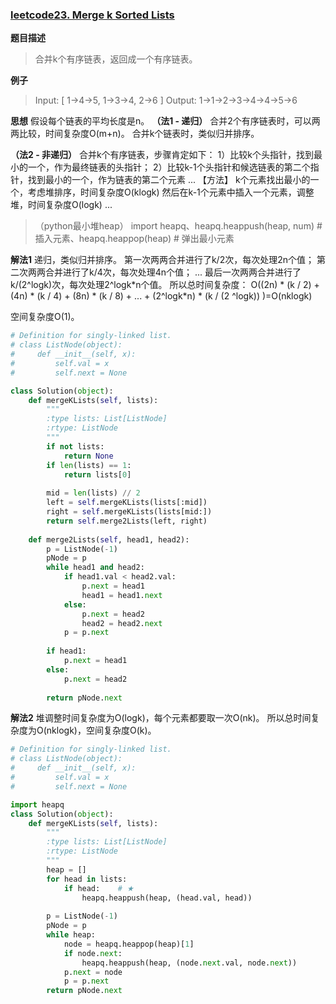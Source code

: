 ### [leetcode23. Merge k Sorted Lists](https://leetcode.com/problems/merge-k-sorted-lists/description/)
**题目描述**
> 合并k个有序链表，返回成一个有序链表。

**例子**
>Input:
[
  1->4->5,
  1->3->4,
  2->6
]
Output: 1->1->2->3->4->4->5->6

**思想**
假设每个链表的平均长度是n。
**（法1 - 递归）**
合并2个有序链表时，可以两两比较，时间复杂度O(m+n)。
合并k个链表时，类似归并排序。

**（法2 - 非递归）**
合并k个有序链表，步骤肯定如下：
1）比较k个头指针，找到最小的一个，作为最终链表的头指针；
2）比较k-1个头指针和候选链表的第二个指针，找到最小的一个，作为链表的第二个元素
...
【方法】
k个元素找出最小的一个，考虑堆排序，时间复杂度O(klogk)
然后在k-1个元素中插入一个元素，调整堆，时间复杂度O(logk)
...
> （python最小堆heap）
> import heapq、heapq.heappush(heap, num)  \#插入元素、heapq.heappop(heap) \# 弹出最小元素

**解法1**
递归，类似归并排序。
第一次两两合并进行了k/2次，每次处理2n个值；
第二次两两合并进行了k/4次，每次处理4n个值；
...
最后一次两两合并进行了k/(2\^logk)次，每次处理2^logk*n个值。
所以总时间复杂度：
O((2n) \* (k / 2) + (4n) \* (k / 4) + (8n) \* (k / 8) + ... + (2^logk\*n) * (k / (2 ^logk)) )=O(nklogk)

空间复杂度O(1)。
```python
# Definition for singly-linked list.
# class ListNode(object):
#     def __init__(self, x):
#         self.val = x
#         self.next = None

class Solution(object):
    def mergeKLists(self, lists):
        """
        :type lists: List[ListNode]
        :rtype: ListNode
        """
        if not lists:
            return None
        if len(lists) == 1:
            return lists[0]
        
        mid = len(lists) // 2
        left = self.mergeKLists(lists[:mid])
        right = self.mergeKLists(lists[mid:])
        return self.merge2Lists(left, right)
        
    def merge2Lists(self, head1, head2):
        p = ListNode(-1)
        pNode = p
        while head1 and head2:
            if head1.val < head2.val:
                p.next = head1
                head1 = head1.next
            else:
                p.next = head2
                head2 = head2.next
            p = p.next
        
        if head1:
            p.next = head1
        else:
            p.next = head2
        
        return pNode.next
```

**解法2**
堆调整时间复杂度为O(logk)，每个元素都要取一次O(nk)。
所以总时间复杂度为O(nklogk)，空间复杂度O(k)。
```python
# Definition for singly-linked list.
# class ListNode(object):
#     def __init__(self, x):
#         self.val = x
#         self.next = None

import heapq
class Solution(object):
    def mergeKLists(self, lists):
        """
        :type lists: List[ListNode]
        :rtype: ListNode
        """
        heap = []
        for head in lists:
            if head:    # ★
                heapq.heappush(heap, (head.val, head))
        
        p = ListNode(-1)
        pNode = p
        while heap:
            node = heapq.heappop(heap)[1]
            if node.next:
                heapq.heappush(heap, (node.next.val, node.next))
            p.next = node
            p = p.next
        return pNode.next
```